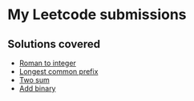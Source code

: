 # My Leetcode submissions

## Solutions covered
- [Roman to integer](https://leetcode.com/problems/roman-to-integer/submissions/)
- [Longest common prefix](https://leetcode.com/problems/longest-common-prefix/submissions/)
- [Two sum](https://leetcode.com/problems/two-sum/)
- [Add binary](https://leetcode.com/problems/add-binary/)
